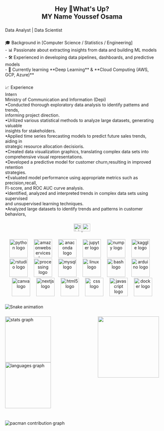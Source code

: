<h2 align="center">Hey 👋What's Up?<br>MY Name Youssef Osama</h2>

###

<p align="left">Data Analyst | Data Scientist</p>

###

<p align="left">🎓 Background in [Computer Science / Statistics / Engineering]  <br>- 📊 Passionate about extracting insights from data and building ML models  <br>- 🛠️ Experienced in developing data pipelines, dashboards, and predictive models  <br>- 🌱 Currently learning **Deep Learning** & **Cloud Computing (AWS, GCP, Azure)**</p>

###

<p align="left">📈 Experience  <br>Intern<br>Ministry of Communication and Information (Depi)<br>•Conducted thorough exploratory data analysis to identify pattems and trends,<br>informing project direction.<br>•Urilized various statistical methods to analyze large datasets, generating valuable<br>insights for stakeholders.<br>•Applied time series forecasting models to predict future sales trends, aiding in<br>strategic resource allocation decisioris.<br>•Created data visualization graphics, translating complex data sets into<br>comprehensive visual representations.<br>•Developed a predictive model for customer churn,resulting in improved retention<br>strategies.<br>•Evaluated model performance using appropriate metrics such as precision,recall,<br>Fl-score, and ROC AUC curve analysis.<br>•Identified, analyzed and interpreted trends in complex data sets using supervised<br>and unsupervised learning techniques.<br>•Analyzed large datasets to identify trends and patterns in customer behaviors,</p>

###

<div align="center">
  <a href="www.linkedin.com/in/youssef-osama-556417267" target="_blank">
    <img src="https://img.shields.io/static/v1?message=LinkedIn&logo=linkedin&label=&color=0077B5&logoColor=white&labelColor=&style=for-the-badge" height="25" alt="linkedin logo"  />
  </a>
  <a href="youssefosamawork11@gmail.com" target="_blank">
    <img src="https://img.shields.io/static/v1?message=Gmail&logo=gmail&label=&color=D14836&logoColor=white&labelColor=&style=for-the-badge" height="25" alt="gmail logo"  />
  </a>
</div>

###

<div align="center">
  <img src="https://skillicons.dev/icons?i=py" height="60" alt="python logo"  />
  <img width="12" />
  <img src="https://skillicons.dev/icons?i=aws" height="60" alt="amazonwebservices logo"  />
  <img width="12" />
  <img src="https://cdn.jsdelivr.net/gh/devicons/devicon/icons/anaconda/anaconda-original.svg" height="60" alt="anaconda logo"  />
  <img width="12" />
  <img src="https://cdn.jsdelivr.net/gh/devicons/devicon/icons/jupyter/jupyter-original.svg" height="60" alt="jupyter logo"  />
  <img width="12" />
  <img src="https://cdn.jsdelivr.net/gh/devicons/devicon/icons/numpy/numpy-original.svg" height="60" alt="numpy logo"  />
  <img width="12" />
  <img src="https://cdn.jsdelivr.net/gh/devicons/devicon/icons/kaggle/kaggle-original.svg" height="60" alt="kaggle logo"  />
  <img width="12" />
  <img src="https://cdn.jsdelivr.net/gh/devicons/devicon/icons/rstudio/rstudio-original.svg" height="60" alt="rstudio logo"  />
  <img width="12" />
  <img src="https://cdn.jsdelivr.net/gh/devicons/devicon/icons/processing/processing-original.svg" height="60" alt="processing logo"  />
  <img width="12" />
  <img src="https://cdn.jsdelivr.net/gh/devicons/devicon/icons/mysql/mysql-original.svg" height="60" alt="mysql logo"  />
  <img width="12" />
  <img src="https://cdn.jsdelivr.net/gh/devicons/devicon/icons/linux/linux-original.svg" height="60" alt="linux logo"  />
  <img width="12" />
  <img src="https://cdn.jsdelivr.net/gh/devicons/devicon/icons/bash/bash-original.svg" height="60" alt="bash logo"  />
  <img width="12" />
  <img src="https://cdn.jsdelivr.net/gh/devicons/devicon/icons/arduino/arduino-original.svg" height="60" alt="arduino logo"  />
  <img width="12" />
  <img src="https://cdn.jsdelivr.net/gh/devicons/devicon/icons/canva/canva-original.svg" height="60" alt="canva logo"  />
  <img width="12" />
  <img src="https://cdn.jsdelivr.net/gh/devicons/devicon/icons/nextjs/nextjs-original.svg" height="60" alt="nextjs logo"  />
  <img width="12" />
  <img src="https://cdn.jsdelivr.net/gh/devicons/devicon/icons/html5/html5-original.svg" height="60" alt="html5 logo"  />
  <img width="12" />
  <img src="https://cdn.jsdelivr.net/gh/devicons/devicon/icons/css3/css3-original.svg" height="60" alt="css logo"  />
  <img width="12" />
  <img src="https://cdn.jsdelivr.net/gh/devicons/devicon/icons/javascript/javascript-original.svg" height="60" alt="javascript logo"  />
  <img width="12" />
  <img src="https://cdn.jsdelivr.net/gh/devicons/devicon/icons/docker/docker-original.svg" height="60" alt="docker logo"  />
</div>

###

<img src="https://raw.githubusercontent.com/Youssefosama007/Youssefosama007/output/snake.svg" alt="Snake animation" />

###

<img align="right" height="200" src="https://i.imgflip.com/65efzo.gif"  />

###

<div align="left">
  <img src="https://github-readme-stats.vercel.app/api?username=Youssefosama007&hide_title=false&hide_rank=false&show_icons=true&include_all_commits=true&count_private=true&disable_animations=false&theme=dracula&locale=en&hide_border=false&order=1" height="150" alt="stats graph"  />
  <img src="https://github-readme-stats.vercel.app/api/top-langs?username=Youssefosama007&locale=en&hide_title=false&layout=compact&card_width=320&langs_count=5&theme=dracula&hide_border=false&order=2" height="150" alt="languages graph"  />
</div>

###

<br clear="both">

<picture>
  <source media="(prefers-color-scheme: dark)" srcset="https://raw.githubusercontent.com/Youssefosama007/Youssefosama007/output/pacman-contribution-graph-dark.svg">
  <source media="(prefers-color-scheme: light)" srcset="https://raw.githubusercontent.com/Youssefosama007/Youssefosama007/output/pacman-contribution-graph.svg">
  <img alt="pacman contribution graph" src="https://raw.githubusercontent.com/Youssefosama007/Youssefosama007/output/pacman-contribution-graph.svg">
</picture>

###
